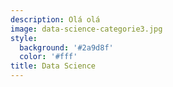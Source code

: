 ```yaml
---
description: Olá olá
image: data-science-categorie3.jpg
style:
  background: '#2a9d8f'
  color: '#fff'
title: Data Science
---
```


